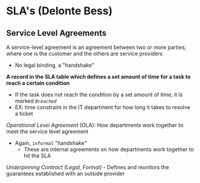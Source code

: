 # SLA's (Delonte Bess)

## Service Level Agreements
A service-level agreement is an agreement between two or more parties, where one is
the customer and the others are service providers
- No legal binding, a "handshake"

**A record in the SLA table which defines a set amount of time for a task to reach a
  certain condition**
- If the task does not reach the condition by a set amount of time, it is marked _`Breached`_
- EX: time constraint in the IT department for how long it takes to resolve a ticket

*Operational Level Agreement* (OLA): How departments work together to meet the service
                                     level agreement
- Again, `informal` "handshake"
  - These are internal agreements on how departments work together to hit the SLA


*Underpinning Contract (Legal, Formal)* - Defines and monitors the guarantees established
                                          with an outside provider


